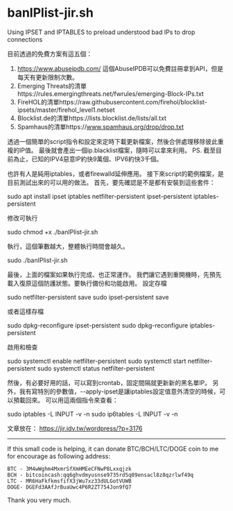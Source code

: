 # banIPlist-jir.sh
Using IPSET and IPTABLES to preload understood bad IPs to drop connections

目前透過的免費方案有這五個：
1. https://www.abuseipdb.com/ 這個AbuseIPDB可以免費註冊拿到API，但是每天有更新限制次數。
2. Emerging Threats的清單https://rules.emergingthreats.net/fwrules/emerging-Block-IPs.txt
3. FireHOL的清單https://raw.githubusercontent.com/firehol/blocklist-ipsets/master/firehol_level1.netset
4. Blocklist.de的清單https://lists.blocklist.de/lists/all.txt
5. Spamhaus的清單https://www.spamhaus.org/drop/drop.txt

透過一個簡單的script指令和設定來定時下載更新檔案，然後合併處理移除彼此重複的IP值。
最後就會產出一個ip.blacklist檔案，隨時可以拿來利用。
PS. 截至目前為止，已知的IPV4惡意IP約快9萬個、IPV6約快3千個。

也許有人是純用iptables，或者firewalld延伸應用。
接下來script的範例檔案，是目前測試出來的可以用的做法。
首先，要先確認是不是都有安裝到這些套件：

sudo apt install ipset iptables netfilter-persistent ipset-persistent iptables-persistent

修改可執行

sudo chmod +x ./banIPlist-jir.sh

執行，這個筆數越大，整體執行時間會越久。

sudo ./banIPlist-jir.sh

最後，上面的檔案如果執行完成、也正常運作。
我們讓它遇到重開機時，先預先載入復原這個防護狀態。要執行備份和功能啟用。
設定存檔

sudo netfilter-persistent save
sudo ipset-persistent save

或者這樣存檔

sudo dpkg-reconfigure ipset-persistent
sudo dpkg-reconfigure iptables-persistent

啟用和檢查

sudo systemctl enable netfilter-persistent
sudo systemctl start netfilter-persistent
sudo systemctl status netfilter-persistent

然後，有必要好用的話，可以寫到crontab，固定間隔就更新新的黑名單IP。
另外，我有寫特別的參數值，--apply-ipset是讓iptables設定值意外清空的時候，可以預載回來。
可以用這兩個指令來查看：

sudo iptables -L INPUT -v -n
sudo ip6tables -L INPUT -v -n



文章放在：
https://jir.idv.tw/wordpress/?p=3176

****
If this small code is helping, it can donate BTC/BCH/LTC/DOGE coin to me for encourage as following address:

    BTC - 3M4wWghm4MxmrSfXmHMEeCFNwP8Lxxqjzk
    BCH - bitcoincash:qq6ghvdmyusnse9735rd5q09ensacl8z8qzrlwf49q
    LTC - MR6HaFkfkmsfifX3jWu7xz33dULGotVUWB
    DOGE- DGEFd3AAfJrBuaUwc4P6R2ZT754Jon9fQ7

Thank you very much.
